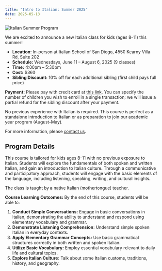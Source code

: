 ```yaml
---
title: "Intro to Italian: Summer 2025"
date: 2025-05-13
---
```


<img src="/img/italian-summer-camp.svg" alt="Italian Summer Program" style="max-width: 200px; display: block; margin-bottom: 1em;" />

We are excited to announce a new Italian class for kids (ages 8-11) this summer!

- **Location:** In-person at Italian School of San Diego, 4550 Kearny Villa Rd, Suite 202
- **Schedule:** Wednesdays, June 11 – August 6, 2025 (9 classes)
- **Time:** 4:00pm – 5:30pm
- **Cost:** $360  
- **Sibling Discount:** 10% off for each additional sibling (first child pays full price)

**Payment:** Please pay with credit card at [this link](https://link.waveapps.com/detm3v-95m7dr). You can specify the number of children you wish to enroll in a single transaction; we will issue a partial refund for the sibling discount after your payment.

No previous experience with Italian is required. This course is perfect as a standalone introduction to Italian or as preparation to join our academic year program (August–May).

For more information, please [contact us](/contact/).

## Program Details

This course is tailored for kids ages 8–11 with no previous exposure to Italian. Students will explore the fundamentals of both spoken and written Italian, and gain an introduction to Italian culture. Through a communicative and participatory approach, students will engage with the basic elements of the language, including listening, speaking, writing, and cultural insights.

The class is taught by a native Italian (mothertongue) teacher.

**Course Learning Outcomes:**
By the end of this course, students will be able to:

1. **Conduct Simple Conversations:** Engage in basic conversations in Italian, demonstrating the ability to understand and respond using elementary vocabulary and grammar.
2. **Demonstrate Listening Comprehension:** Understand simple spoken Italian in everyday contexts.
3. **Apply Elementary Grammar Concepts:** Use basic grammatical structures correctly in both written and spoken Italian.
4. **Utilize Basic Vocabulary:** Employ essential vocabulary relevant to daily life and cultural topics.
5. **Explore Italian Culture:** Talk about some Italian customs, traditions, history, and geography.




